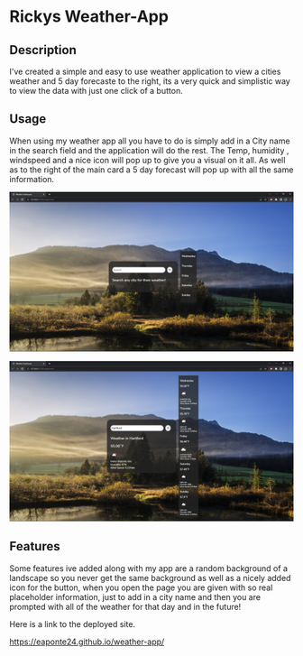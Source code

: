 # Rickys Weather-App

## Description

I've created a simple and easy to use weather application to view a cities weather and 5 day forecaste to the right, its a very quick and simplistic way to view the data with just one click of a button. 

## Usage

When using my weather app all you have to do is simply add in a City name in the search field and the application will do the rest. The Temp, humidity , windspeed and a nice icon will pop up to give you a visual on it all. As well as to the right of the main card a 5 day forecast will pop up with all the same information. 


![Weather app intro](assets/photos/weather-app(1).PNG)

![Weather app main](assets/photos/weather-app(2).PNG)


## Features

Some features ive added along with my app are a random background of a landscape so you never get the same background as well as a nicely added icon for the button, when you open the page you are given with so real placeholder information, just to add in a city name and then you are prompted with all of the weather for that day and in the future! 


Here is a link to the deployed site.

https://eaponte24.github.io/weather-app/